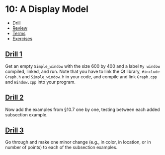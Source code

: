 # 10: A Display Model

- [Drill](#drill-1)
- [Review](#review-1)
- [Terms](terms.txt)
- [Exercises](#exercise-1)

## [Drill 1](drill/01)
Get an empty `Simple_window` with the size 600 by 400 and a label `My window` compiled, linked, and run. Note that you have to link the Qt library, `#include Graph.h` and `Simple_window.h` in your code, and compile and link `Graph.cpp` and `Window.cpp` into your program.

## [Drill 2](drill/02)
Now add the examples from §10.7 one by one, testing between each added subsection example.

## [Drill 3](drill/03)
Go through and make one minor change (e.g., in color, in location, or in number of points) to each of the subsection examples.
